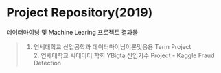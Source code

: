 # Project Repository(2019)
데이터마이닝 및 Machine Learing 프로젝트 결과물
> 1. 연세대학교 산업공학과 데이터마이닝이론및응용 Term Project <br>2. 연세대학교 빅데이터 학회 YBigta 신입기수 Project - Kaggle Fraud Detection
